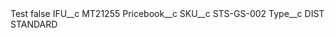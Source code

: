 <?xml version="1.0" encoding="UTF-8"?>
<CustomMetadata xmlns="http://soap.sforce.com/2006/04/metadata" xmlns:xsi="http://www.w3.org/2001/XMLSchema-instance" xmlns:xsd="http://www.w3.org/2001/XMLSchema">
    <label>Test</label>
    <protected>false</protected>
    <values>
        <field>IFU__c</field>
        <value xsi:type="xsd:string">MT21255</value>
    </values>
    <values>
        <field>Pricebook__c</field>
        <value xsi:nil="true"/>
    </values>
    <values>
        <field>SKU__c</field>
        <value xsi:type="xsd:string">STS-GS-002</value>
    </values>
    <values>
        <field>Type__c</field>
        <value xsi:type="xsd:string">DIST STANDARD</value>
    </values>
</CustomMetadata>
